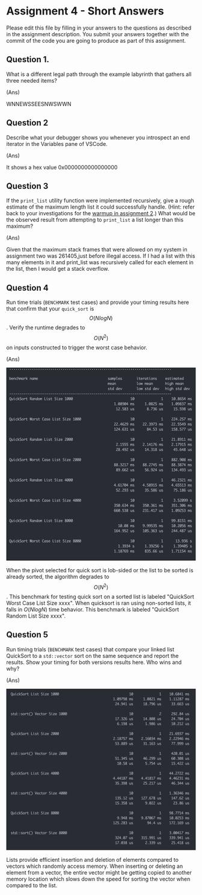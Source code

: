 # Assignment 4 - Short Answers

Please edit this file by filling in your answers to the questions as described in the assignment description. You submit your answers together with the commit of the code you are going to produce as part of this assignment.

## Question 1. 

What is a different legal path through the example labyrinth that gathers all three needed items?

(Ans)

WNNEWSSEESNWSWWN

## Question 2

Describe what your debugger shows you whenever you introspect an end iterator in the Variables pane of VSCode.

(Ans)

It shows a hex value 0x0000000000000000


## Question 3

If the `print_list` utility function were implemented recursively, give a rough estimate of the maximum length list it could successfully handle. (Hint: refer back to your investigations for the [warmup in assignment 2](./../assignment2/warmup.md).) What would be the observed result from attempting to `print_list` a list longer than this maximum?

(Ans)

Given that the maximum stack frames that were allowed on my system in assignment two was $261405$,just before illegal access. If I had a list with this many elements in it and print_list was recursively called for each element in the list, then I would get a stack overflow. 


## Question 4

Run time trials (`BENCHMARK` test cases) and provide your timing results here that confirm that your `quick_sort` is $$O(NlogN)$$. Verify the runtime degrades to $$O(N^2)$$ on inputs constructed to trigger the worst case behavior.

(Ans)

![Alt text](quick_sort.png)

When the pivot selected for quick sort is lob-sided or the list to be sorted is already sorted, the algorithm degrades to $$O(N^2)$$. This benchmark for testing quick sort on a sorted list is labeled "QuickSort Worst Case List Size xxxx". When quicksort is ran using non-sorted lists, it falls in $O(NlogN)$ time behavior. This benchmark is labeled "QuickSort Random List Size xxxx".

## Question 5

Run timing trials (`BENCHMARK` test cases) that compare your linked list QuickSort to a `std::vector` sort on the same sequence and report the results. Show your timing for both versions results here. Who wins and why?

(Ans)

![Alt text](qs_vs_stdsort.png)

Lists provide efficient insertion and deletion of elements compared to vectors which randomly access memory. When inserting or deleting an element from a vector, the entire vector might be getting copied to another memory location which slows down the speed for sorting the vector when compared to the list. 